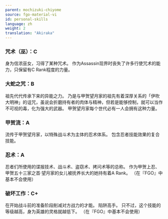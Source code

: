 ```yaml
---
parent: mochizuki-chiyome
source: fgo-material-vi
id: personal-skills
language: zh
weight: 2
translation: "Akiraka"
---
```


### 咒术（巫）：C

身为信浓巫女，习得了某种咒术。
作为Assassin现界时丧失了许多行使咒术的能力，只保留有C Rank程度的力量。

### 大蛇之咒：B

祖先代代传承下来的异能之力。
乃是与甲贺望月家的祖先有着深厚关系的「伊吹大明神」的诅咒，虽说会折磨持有者的肉体与精神，但若是能够控制，就可以当作不可视的毒，化为强大的武器。
甲贺望月家每个世代必有一人会拥有这种力量。

### 甲贺流：A

流传于甲贺望月家，以特殊战斗术为主体的忍术体系。
包含忍者技能效果的复合技能。

### 忍术：A

忍者们所使用的谍报技术、战斗术、盗窃术、拷问术等的总称。
作为甲贺上忍、甲贺五十三家之首·望月家的女儿被抚养长大的她持有着A Rank。
（在『FGO』中基本不会使用）

### 破坏工作：C+

在开始战斗前的准备阶段削减对方战力的才能。
陷阱高手。
只不过，这个技能的等级越高，身为英雄的灵格就越低下。
（在『FGO』中基本不会使用）
